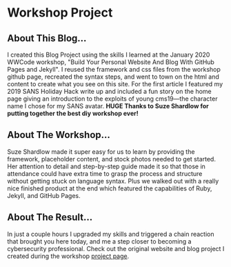 # Workshop Project

<h2>About This Blog...</h2>

<p>I created this Blog Project using the skills I learned at the January 2020 WWCode workshop, "Build Your Personal Website And Blog With GitHub Pages and Jekyll". I reused the framework and css files from the workshop github page, recreated the syntax steps, and went to town on the html and content to create what you see on this site. For the first article I featured my 2019 SANS Holiday Hack write up and included a fun story on the home page giving an introduction to the exploits of young cms19&mdash;the character name I chose for my SANS avatar. <strong>HUGE Thanks to Suze Shardlow for putting together the best diy workshop ever!</strong></p>

<h2>About The Workshop...</h2>

<p> Suze Shardlow made it super easy for us to learn by providing the framework, placeholder content, and stock photos needed to get started. Her attention to detail and step-by-step guide made it so that those in attendance could have extra time to grasp the process and structure without getting stuck on language syntax. Plus we walked out with a really nice finished product at the end which featured the capabilities of Ruby, Jekyll, and GitHub Pages.</p>

<h2>About The Result...</h2>
<p>In just a couple hours I upgraded my skills and triggered a chain reaction that brought you here today, and me a step closer to becoming a cybersecurity professional. Check out the original website and blog project I created during the workshop <a href="https://codingmd.github.io/github-pages-workshop/" target="blank">project page</a>.</p>   
